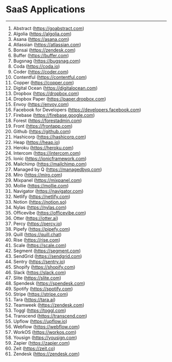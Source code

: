 # SaaS Applications

---

1. Abstract (https://goabstract.com)
2. Algolia (https://algolia.com)
3. Asana (https://asana.com)
4. Atlassian (https://atlassian.com)
5. Bonsai (https://zendesk.com)
6. Buffer (https://buffer.com)
7. Bugsnag (https://bugsnag.com)
8. Coda (https://coda.io)
9. Coder (https://coder.com)
10. Contentful (https://contentful.com)
11. Copper (https://copper.com)
12. Digital Ocean (https://digitalocean.com)
13. Dropbox (https://dropbox.com)
14. Dropbox Paper (https://paper.dropbox.com)
15. Envoy (https://envoy.com)
16. Facebook for Developers (https://developers.facebook.com)
17. Firebase (https://firebase.google.com)
18. Forest (https://forestadmin.com)
19. Front (https://frontapp.com)
20. Github (https://github.com)
21. Hashicorp (https://hashicorp.com)
22. Heap (https://heap.io)
23. Heroku (https://heroku.com)
24. Intercom (https://intercom.com)
25. Ionic (https://ionicframework.com)
26. Mailchimp (https://mailchimp.com)
27. Managed by Q (https://managedbyq.com)
28. Miro (https://miro.com)
29. Mixpanel (https://mixpanel.com)
30. Mollie (https://mollie.com)
31. Navigator (https://navigator.com)
32. Netlify (https://netlify.com)
33. Notion (https://notion.so)
34. Nylas (https://nylas.com)
35. Officevibe (https://officevibe.com)
36. Otter (https://otter.ai)
37. Percy (https://percy.io)
38. Pipefy (https://pipefy.com)
39. Quill (https://quill.chat)
40. Rise (https://rise.com)
41. Scale (https://scale.com)
42. Segment (https://segment.com)
43. SendGrid (https://sendgrid.com)
44. Sentry (https://sentry.io)
45. Shopify (https://shopify.com)
46. Slack (https://slack.com)
47. Slite (https://slite.com)
48. Spendesk (https://spendesk.com)
49. Spotify (https://spotify.com)
50. Stripe (https://stripe.com)
51. Tara (https://tara.ai)
52. Teamweek (https://zendesk.com)
53. Toggl (https://toggl.com)
54. Transcend (https://transcend.com)
55. Upflow (https://upflow.io)
56. Webflow (https://webflow.com)
57. WorkOS (https://workos.com)
58. Yousign (https://yousign.com)
59. Zapier (https://zapier.com)
60. Zeit (https://zeit.co)
61. Zendesk (https://zendesk.com)
